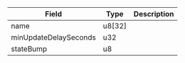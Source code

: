 | Field                 | Type   | Description |
| --------------------- | ------ | ----------- |
| name                  | u8[32] |             |
| minUpdateDelaySeconds | u32    |             |
| stateBump             | u8     |             |
